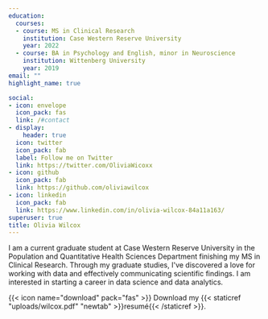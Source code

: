 ```yaml
---
education:
  courses:
  - course: MS in Clinical Research
    institution: Case Western Reserve University
    year: 2022
  - course: BA in Psychology and English, minor in Neuroscience
    institution: Wittenberg University
    year: 2019
email: ""
highlight_name: true

social:
- icon: envelope
  icon_pack: fas
  link: /#contact
- display:
    header: true
  icon: twitter
  icon_pack: fab
  label: Follow me on Twitter
  link: https://twitter.com/OliviaWicoxx
- icon: github
  icon_pack: fab
  link: https://github.com/oliviawilcox
- icon: linkedin
  icon_pack: fab
  link: https://www.linkedin.com/in/olivia-wilcox-84a11a163/
superuser: true
title: Olivia Wilcox
---
```


I am a current graduate student at Case Western Reserve University in the Population and Quantitative Health Sciences Department finishing my MS in Clinical Research. Through my graduate studies, I've discovered a love for working with data and effectively communicating scientific findings. I am interested in starting a career in data science and data analytics. 



{{< icon name="download" pack="fas" >}} Download my {{< staticref "uploads/wilcox.pdf" "newtab" >}}resumé{{< /staticref >}}.
